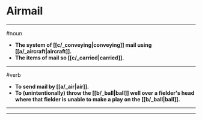 # Airmail
---
#noun
- **The system of [[c/_conveying|conveying]] mail using [[a/_aircraft|aircraft]].**
- **The items of mail so [[c/_carried|carried]].**
---
#verb
- **To send mail by [[a/_air|air]].**
- **To (unintentionally) throw the [[b/_ball|ball]] well over a fielder's head where that fielder is unable to make a play on the [[b/_ball|ball]].**
---
---
